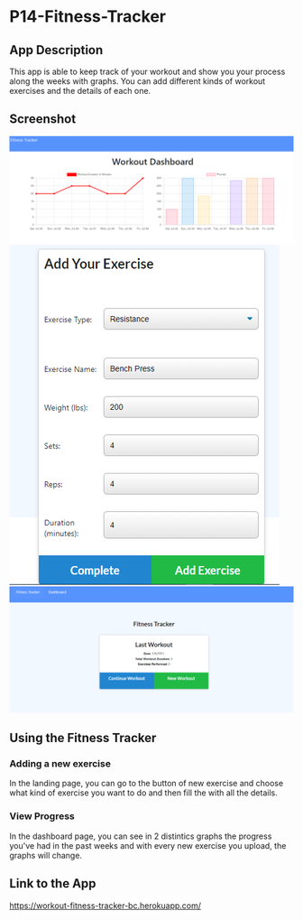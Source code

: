 # P14-Fitness-Tracker

## App Description
This app is able to keep track of your workout and show you your process along the weeks with graphs. You can add different kinds of workout exercises and the details of each one.

## Screenshot
![alt text](./assets/workoutDashboard.PNG)
![alt text](./assets/workoutExercise.PNG)
![alt text](./assets/workoutMain.PNG)

## Using the Fitness Tracker
### Adding a new exercise
In the landing page, you can go to the button of new exercise and choose what kind of exercise you want to do and then fill the with all the details.

### View Progress
In the dashboard page, you can see in 2 distintics graphs the progress you've had in the past weeks and with every new exercise you upload, the graphs will change.

## Link to the App
https://workout-fitness-tracker-bc.herokuapp.com/